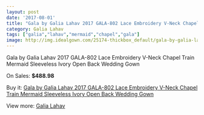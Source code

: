 ```yaml
---
layout: post
date: '2017-08-01'
title: "Gala by Galia Lahav 2017 GALA-802 Lace Embroidery V-Neck Chapel Train Mermaid Sleeveless Ivory Open Back Wedding Gown"
category: Galia Lahav
tags: ["galia","lahav","mermaid","chapel","gala"]
image: http://img.idealgown.com/25174-thickbox_default/gala-by-galia-lahav-2017-gala-802-lace-embroidery-v-neck-chapel-train-mermaid-sleeveless-ivory-open-back-wedding-gown.jpg
---
```

Gala by Galia Lahav 2017 GALA-802 Lace Embroidery V-Neck Chapel Train Mermaid Sleeveless Ivory Open Back Wedding Gown

On Sales: **$488.98**
<a href="https://www.idealgown.com/en/galia-lahav/9876-gala-by-galia-lahav-2017-gala-802-lace-embroidery-v-neck-chapel-train-mermaid-sleeveless-ivory-open-back-wedding-gown.html"><amp-img layout="responsive" width="600" height="600" src="//img.idealgown.com/25174-thickbox_default/gala-by-galia-lahav-2017-gala-802-lace-embroidery-v-neck-chapel-train-mermaid-sleeveless-ivory-open-back-wedding-gown.jpg" alt="Gala by Galia Lahav 2017 GALA-802 Lace Embroidery V-Neck Chapel Train Mermaid Sleeveless Ivory Open Back Wedding Gown 0" /></a>
<a href="https://www.idealgown.com/en/galia-lahav/9876-gala-by-galia-lahav-2017-gala-802-lace-embroidery-v-neck-chapel-train-mermaid-sleeveless-ivory-open-back-wedding-gown.html"><amp-img layout="responsive" width="600" height="600" src="//img.idealgown.com/25177-thickbox_default/gala-by-galia-lahav-2017-gala-802-lace-embroidery-v-neck-chapel-train-mermaid-sleeveless-ivory-open-back-wedding-gown.jpg" alt="Gala by Galia Lahav 2017 GALA-802 Lace Embroidery V-Neck Chapel Train Mermaid Sleeveless Ivory Open Back Wedding Gown 1" /></a>
<a href="https://www.idealgown.com/en/galia-lahav/9876-gala-by-galia-lahav-2017-gala-802-lace-embroidery-v-neck-chapel-train-mermaid-sleeveless-ivory-open-back-wedding-gown.html"><amp-img layout="responsive" width="600" height="600" src="//img.idealgown.com/25176-thickbox_default/gala-by-galia-lahav-2017-gala-802-lace-embroidery-v-neck-chapel-train-mermaid-sleeveless-ivory-open-back-wedding-gown.jpg" alt="Gala by Galia Lahav 2017 GALA-802 Lace Embroidery V-Neck Chapel Train Mermaid Sleeveless Ivory Open Back Wedding Gown 2" /></a>
<a href="https://www.idealgown.com/en/galia-lahav/9876-gala-by-galia-lahav-2017-gala-802-lace-embroidery-v-neck-chapel-train-mermaid-sleeveless-ivory-open-back-wedding-gown.html"><amp-img layout="responsive" width="600" height="600" src="//img.idealgown.com/25175-thickbox_default/gala-by-galia-lahav-2017-gala-802-lace-embroidery-v-neck-chapel-train-mermaid-sleeveless-ivory-open-back-wedding-gown.jpg" alt="Gala by Galia Lahav 2017 GALA-802 Lace Embroidery V-Neck Chapel Train Mermaid Sleeveless Ivory Open Back Wedding Gown 3" /></a>

Buy it: [Gala by Galia Lahav 2017 GALA-802 Lace Embroidery V-Neck Chapel Train Mermaid Sleeveless Ivory Open Back Wedding Gown](https://www.idealgown.com/en/galia-lahav/9876-gala-by-galia-lahav-2017-gala-802-lace-embroidery-v-neck-chapel-train-mermaid-sleeveless-ivory-open-back-wedding-gown.html "Gala by Galia Lahav 2017 GALA-802 Lace Embroidery V-Neck Chapel Train Mermaid Sleeveless Ivory Open Back Wedding Gown")

View more: [Galia Lahav](https://www.idealgown.com/en/114-galia-lahav "Galia Lahav")